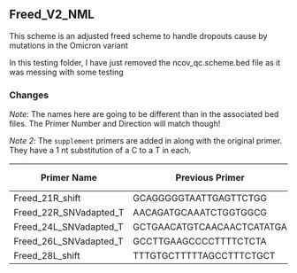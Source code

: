 ## Freed_V2_NML

This scheme is an adjusted freed scheme to handle dropouts cause by mutations in the Omicron variant

In this testing folder, I have just removed the ncov_qc.scheme.bed file as it was messing with some testing

### Changes

*Note*: The names here are going to be different than in the associated bed files. The Primer Number and Direction will match though!

*Note 2*: The `supplement` primers are added in along with the original primer. They have a 1 nt substitution of a C to a T in each.

| Primer Name            | Previous Primer            | Start Previous | End Previous | New Primer                 | Start New | End New |
|------------------------|----------------------------|----------------|--------------|----------------------------|-----------|---------|
| Freed_21R_shift        | GCAGGGGGTAATTGAGTTCTGG     | 21620          | 21642        | TGTCAGGGTAATAAACACCACGTG   | 21659     | 21683   |
| Freed_22R_SNVadapted_T | AACAGATGCAAATCTGGTGGCG     | 22612          | 22590        | AACAGATGCAAATTTGGTGGCG     | 22612     | 22590   |
| Freed_24L_SNVadapted_T | GCTGAACATGTCAACAACTCATATGA | 23518          | 23544        | GCTGAATATGTCAACAACTCATATGA | 23518     | 23544   |
| Freed_26L_SNVadapted_T | GCCTTGAAGCCCCTTTTCTCTA     | 25690          | 25712        | GCCTTGAAGCCCCTTTTTTCTA     | 25690     | 25712   |
| Freed_28L_shift        | TTTGTGCTTTTTAGCCTTTCTGCT   | 27784          | 27808        | TATTTGTGCTTTTTAGCCTTTCTG   | 27782     | 27806   |
